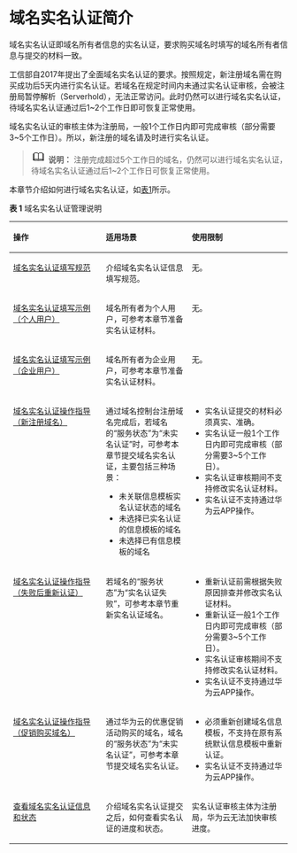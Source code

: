 # 域名实名认证简介<a name="domain_ug_320001"></a>

域名实名认证即域名所有者信息的实名认证，要求购买域名时填写的域名所有者信息与提交的材料一致。

工信部自2017年提出了全面域名实名认证的要求。按照规定，新注册域名需在购买成功后5天内进行实名认证。若域名在规定时间内未通过实名认证审核，会被注册局暂停解析（Serverhold），无法正常访问。此时仍然可以进行域名实名认证，待域名实名认证通过后1\~2个工作日即可恢复正常使用。

域名实名认证的审核主体为注册局，一般1个工作日内即可完成审核（部分需要3\~5个工作日）。所以，新注册的域名请及时进行实名认证。

>![](public_sys-resources/icon-note.gif) **说明：** 
>注册完成超过5个工作日的域名，仍然可以进行域名实名认证，待域名实名认证通过后1\~2个工作日可恢复正常使用。

本章节介绍如何进行域名实名认证，如[表1](#zh-cn_topic_0193892067_table977612405507)所示。

**表 1**  域名实名认证管理说明

<a name="zh-cn_topic_0193892067_table977612405507"></a>
<table><thead align="left"><tr id="zh-cn_topic_0193892067_row87771409504"><th class="cellrowborder" valign="top" width="33.273327332733274%" id="mcps1.2.4.1.1"><p id="zh-cn_topic_0193892067_p15777740175016"><a name="zh-cn_topic_0193892067_p15777740175016"></a><a name="zh-cn_topic_0193892067_p15777740175016"></a>操作</p>
</th>
<th class="cellrowborder" valign="top" width="30.843084308430846%" id="mcps1.2.4.1.2"><p id="zh-cn_topic_0193892067_p47771140115015"><a name="zh-cn_topic_0193892067_p47771140115015"></a><a name="zh-cn_topic_0193892067_p47771140115015"></a>适用场景</p>
</th>
<th class="cellrowborder" valign="top" width="35.88358835883588%" id="mcps1.2.4.1.3"><p id="zh-cn_topic_0193892067_p11777174055015"><a name="zh-cn_topic_0193892067_p11777174055015"></a><a name="zh-cn_topic_0193892067_p11777174055015"></a>使用限制</p>
</th>
</tr>
</thead>
<tbody><tr id="zh-cn_topic_0193892067_row1110420498311"><td class="cellrowborder" valign="top" width="33.273327332733274%" headers="mcps1.2.4.1.1 "><p id="zh-cn_topic_0193892067_p17104124903117"><a name="zh-cn_topic_0193892067_p17104124903117"></a><a name="zh-cn_topic_0193892067_p17104124903117"></a><a href="域名实名认证填写规范.md">域名实名认证填写规范</a></p>
</td>
<td class="cellrowborder" valign="top" width="30.843084308430846%" headers="mcps1.2.4.1.2 "><p id="zh-cn_topic_0193892067_p13104114903114"><a name="zh-cn_topic_0193892067_p13104114903114"></a><a name="zh-cn_topic_0193892067_p13104114903114"></a>介绍域名实名认证信息填写规范。</p>
</td>
<td class="cellrowborder" valign="top" width="35.88358835883588%" headers="mcps1.2.4.1.3 "><p id="zh-cn_topic_0193892067_p910434911310"><a name="zh-cn_topic_0193892067_p910434911310"></a><a name="zh-cn_topic_0193892067_p910434911310"></a>无。</p>
</td>
</tr>
<tr id="zh-cn_topic_0193892067_row3777840175020"><td class="cellrowborder" valign="top" width="33.273327332733274%" headers="mcps1.2.4.1.1 "><p id="zh-cn_topic_0193892067_p688018214258"><a name="zh-cn_topic_0193892067_p688018214258"></a><a name="zh-cn_topic_0193892067_p688018214258"></a><a href="域名实名认证填写示例（个人用户）.md">域名实名认证填写示例（个人用户）</a></p>
</td>
<td class="cellrowborder" valign="top" width="30.843084308430846%" headers="mcps1.2.4.1.2 "><p id="zh-cn_topic_0193892067_p777716406501"><a name="zh-cn_topic_0193892067_p777716406501"></a><a name="zh-cn_topic_0193892067_p777716406501"></a>域名所有者为个人用户，可参考本章节准备实名认证材料。</p>
</td>
<td class="cellrowborder" valign="top" width="35.88358835883588%" headers="mcps1.2.4.1.3 "><p id="p10987115350"><a name="p10987115350"></a><a name="p10987115350"></a>无。</p>
</td>
</tr>
<tr id="row749813591520"><td class="cellrowborder" valign="top" width="33.273327332733274%" headers="mcps1.2.4.1.1 "><p id="p2499135917220"><a name="p2499135917220"></a><a name="p2499135917220"></a><a href="域名实名认证填写示例（企业用户）.md">域名实名认证填写示例（企业用户）</a></p>
</td>
<td class="cellrowborder" valign="top" width="30.843084308430846%" headers="mcps1.2.4.1.2 "><p id="p174994591426"><a name="p174994591426"></a><a name="p174994591426"></a>域名所有者为企业用户，可参考本章节准备实名认证材料。</p>
</td>
<td class="cellrowborder" valign="top" width="35.88358835883588%" headers="mcps1.2.4.1.3 "><p id="p349925916212"><a name="p349925916212"></a><a name="p349925916212"></a>无。</p>
</td>
</tr>
<tr id="zh-cn_topic_0193892067_row126315910245"><td class="cellrowborder" valign="top" width="33.273327332733274%" headers="mcps1.2.4.1.1 "><p id="zh-cn_topic_0193892067_p1483558253"><a name="zh-cn_topic_0193892067_p1483558253"></a><a name="zh-cn_topic_0193892067_p1483558253"></a><a href="域名实名认证操作指导（新注册域名）.md">域名实名认证操作指导（新注册域名）</a></p>
</td>
<td class="cellrowborder" valign="top" width="30.843084308430846%" headers="mcps1.2.4.1.2 "><p id="zh-cn_topic_0193892067_p1963279202414"><a name="zh-cn_topic_0193892067_p1963279202414"></a><a name="zh-cn_topic_0193892067_p1963279202414"></a>通过域名控制台注册域名完成后，若域名的“服务状态”为“未实名认证”时，可参考本章节提交域名实名认证，主要包括三种场景：</p>
<a name="ul11647815102113"></a><a name="ul11647815102113"></a><ul id="ul11647815102113"><li>未关联信息模板实名认证状态的域名</li><li>未选择已实名认证的信息模板的域名</li><li>未选择已有信息模板的域名</li></ul>
</td>
<td class="cellrowborder" valign="top" width="35.88358835883588%" headers="mcps1.2.4.1.3 "><a name="zh-cn_topic_0193892067_ul1424981916281"></a><a name="zh-cn_topic_0193892067_ul1424981916281"></a><ul id="zh-cn_topic_0193892067_ul1424981916281"><li>实名认证提交的材料必须真实、准确。</li><li>实名认证一般1个工作日内即可完成审核（部分需要3~5个工作日）。</li><li>实名认证审核期间不支持修改实名认证材料。</li><li>实名认证不支持通过华为云APP操作。</li></ul>
</td>
</tr>
<tr id="row66511151121820"><td class="cellrowborder" valign="top" width="33.273327332733274%" headers="mcps1.2.4.1.1 "><p id="p66525515188"><a name="p66525515188"></a><a name="p66525515188"></a><a href="域名实名认证操作指导（失败后重新认证）.md">域名实名认证操作指导（失败后重新认证）</a></p>
</td>
<td class="cellrowborder" valign="top" width="30.843084308430846%" headers="mcps1.2.4.1.2 "><p id="p06521516182"><a name="p06521516182"></a><a name="p06521516182"></a>若域名的“服务状态”为“实名认证失败”，可参考本章节重新实名认证域名。</p>
</td>
<td class="cellrowborder" valign="top" width="35.88358835883588%" headers="mcps1.2.4.1.3 "><a name="ul17301163002310"></a><a name="ul17301163002310"></a><ul id="ul17301163002310"><li>重新认证前需根据失败原因排查并修改实名认证材料。</li><li>重新认证一般1个工作日内即可完成审核（部分需要3~5个工作日）。</li><li>实名认证审核期间不支持修改实名认证材料。</li><li>实名认证不支持通过华为云APP操作。</li></ul>
</td>
</tr>
<tr id="row478045651814"><td class="cellrowborder" valign="top" width="33.273327332733274%" headers="mcps1.2.4.1.1 "><p id="p478035671818"><a name="p478035671818"></a><a name="p478035671818"></a><a href="域名实名认证操作指导（促销购买域名）.md">域名实名认证操作指导（促销购买域名）</a></p>
</td>
<td class="cellrowborder" valign="top" width="30.843084308430846%" headers="mcps1.2.4.1.2 "><p id="p2814201352517"><a name="p2814201352517"></a><a name="p2814201352517"></a>通过华为云的优惠促销活动购买的域名，域名的“服务状态”为“未实名认证”，可参考本章节提交域名实名认证。</p>
</td>
<td class="cellrowborder" valign="top" width="35.88358835883588%" headers="mcps1.2.4.1.3 "><a name="ul6132184314266"></a><a name="ul6132184314266"></a><ul id="ul6132184314266"><li>必须重新创建域名信息模板，不支持在原有系统默认信息模板中重新认证。</li><li>实名认证不支持通过华为云APP操作。</li></ul>
</td>
</tr>
<tr id="zh-cn_topic_0193892067_row10187111392412"><td class="cellrowborder" valign="top" width="33.273327332733274%" headers="mcps1.2.4.1.1 "><p id="zh-cn_topic_0193892067_p12482351250"><a name="zh-cn_topic_0193892067_p12482351250"></a><a name="zh-cn_topic_0193892067_p12482351250"></a><a href="查看域名实名认证信息和状态.md">查看域名实名认证信息和状态</a></p>
</td>
<td class="cellrowborder" valign="top" width="30.843084308430846%" headers="mcps1.2.4.1.2 "><p id="zh-cn_topic_0193892067_p51872013102410"><a name="zh-cn_topic_0193892067_p51872013102410"></a><a name="zh-cn_topic_0193892067_p51872013102410"></a>介绍域名实名认证提交之后，如何查看实名认证的进度和状态。</p>
</td>
<td class="cellrowborder" valign="top" width="35.88358835883588%" headers="mcps1.2.4.1.3 "><p id="p26083603717"><a name="p26083603717"></a><a name="p26083603717"></a>实名认证审核主体为注册局，华为云无法加快审核进度。</p>
</td>
</tr>
</tbody>
</table>

